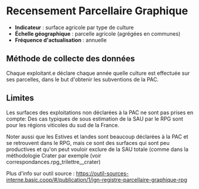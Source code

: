 # Recensement Parcellaire Graphique
- **Indicateur** : surface agricole par type de culture
- **Échelle géographique** : parcelle agricole (agrégées en communes)
- **Fréquence d'actualisation** : annuelle

## Méthode de collecte des données
Chaque exploitant.e déclare chaque année quelle culture est effectuée sur ses parcelles, dans le but d'obtenir les subventions de la PAC.

## Limites
Les surfaces des exploitations non déclarées à la PAC ne sont pas prises en compte: Des cas typiques de sous estimation de la SAU par le RPG sont pour les régions viticoles du sud de la France.

Noter aussi que les Estives et landes sont beaucoup déclarées à la PAC et se retrouvent dans le RPG, mais ce sont des surfaces qui sont peu productives et qu'on peut vouloir exclure de la SAU totale (comme dans la méthodologie Crater par exemple (voir correspondances.rpg_trilettre__crater)

Plus d'info sur outil source : https://outil-sources-interne.basic.coop/#/publication/1/ign-registre-parcellaire-graphique-rpg